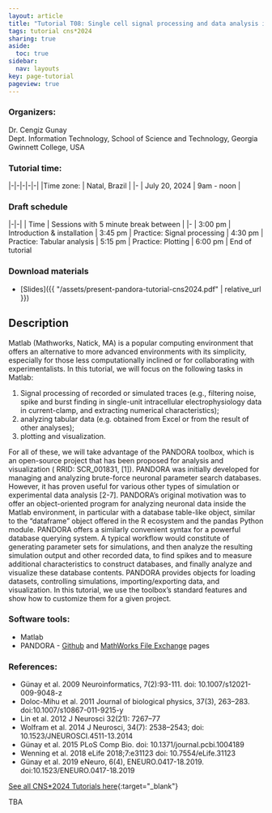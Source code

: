 ```yaml
---
layout: article
title: "Tutorial T08: Single cell signal processing and data analysis in Matlab"
tags: tutorial cns*2024
sharing: true
aside:
  toc: true
sidebar:
  nav: layouts
key: page-tutorial
pageview: true
---
```


### Organizers:

Dr. Cengiz Gunay<br>
Dept. Information Technology, School of Science and Technology, Georgia Gwinnett College, USA

<!--iframe width="560" height="315" src="https://www.youtube.com/embed/Q7Gc-Dq48Yw" title="YouTube video player" frameborder="0" allow="accelerometer; autoplay; clipboard-write; encrypted-media; gyroscope; picture-in-picture" allowfullscreen></iframe-->

### Tutorial time:

|-|-|-|-|-|
|Time zone: | Natal, Brazil |
|- 
| July 20, 2024 | 9am - noon |

### Draft schedule

|-|-|
| Time | Sessions with 5 minute break between | 
|- 
| 3:00 pm | Introduction & installation
| 3:45 pm | Practice: Signal processing 
| 4:30 pm | Practice: Tabular analysis 
| 5:15 pm | Practice: Plotting 
| 6:00 pm | End of tutorial

### Download materials

- [Slides]({{ "/assets/present-pandora-tutorial-cns2024.pdf" | relative_url }})

<!--more-->

## Description

Matlab (Mathworks, Natick, MA) is a popular computing environment that
offers an alternative to more advanced environments with its
simplicity, especially for those less computationally inclined or for
collaborating with experimentalists. In this tutorial, we will focus
on the following tasks in Matlab:

1. Signal processing of recorded or simulated traces (e.g., filtering
   noise, spike and burst finding in single-unit intracellular
   electrophysiology data in current-clamp, and extracting numerical
   characteristics);
2. analyzing tabular data (e.g. obtained from Excel or from the result
   of other analyses);
3. plotting and visualization.

For all of these, we will take advantage of the PANDORA toolbox, which
is an open-source project that has been proposed for analysis and
visualization ( RRID: SCR_001831, [1]). PANDORA was initially
developed for managing and analyzing brute-force neuronal parameter
search databases. However, it has proven useful for various other
types of simulation or experimental data analysis [2-7]. PANDORA’s
original motivation was to offer an object-oriented program for
analyzing neuronal data inside the Matlab environment, in particular
with a database table-like object, similar to the “dataframe” object
offered in the R ecosystem and the pandas Python module. PANDORA
offers a similarly convenient syntax for a powerful database querying
system. A typical workflow would constitute of generating parameter
sets for simulations, and then analyze the resulting simulation output
and other recorded data, to find spikes and to measure additional
characteristics to construct databases, and finally analyze and
visualize these database contents. PANDORA provides objects for
loading datasets, controlling simulations, importing/exporting data,
and visualization. In this tutorial, we use the toolbox’s standard
features and show how to customize them for a given project.

### Software tools:

- Matlab
- PANDORA - [Github](https://github.com/cengique/pandora-matlab) and [MathWorks File Exchange](https://www.mathworks.com/matlabcentral/fileexchange/60237-cengique-pandora-matlab) pages

### References:

- Günay et al. 2009 Neuroinformatics, 7(2):93-111. doi: 10.1007/s12021-009-9048-z
- Doloc-Mihu et al. 2011 Journal of biological physics, 37(3), 263–283. doi:10.1007/s10867-011-9215-y
- Lin et al. 2012 J Neurosci 32(21): 7267–77
- Wolfram et al. 2014 J Neurosci, 34(7): 2538–2543; doi: 10.1523/JNEUROSCI.4511-13.2014
- Günay et al. 2015 PLoS Comp Bio. doi: 10.1371/journal.pcbi.1004189
- Wenning et al. 2018 eLife 2018;7:e31123 doi: 10.7554/eLife.31123
- Günay et al. 2019 eNeuro, 6(4), ENEURO.0417-18.2019. doi:10.1523/ENEURO.0417-18.2019

[See all CNS*2024 Tutorials here](https://www.cnsorg.org/cns-2024-tutorials){:target="_blank"}

TBA
